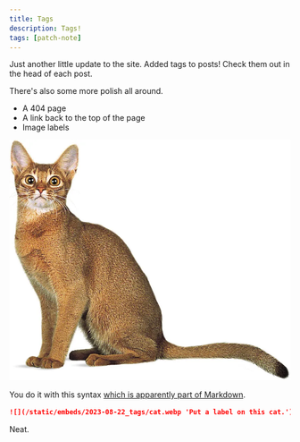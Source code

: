 ```yaml
---
title: Tags
description: Tags!
tags: [patch-note]
---
```


Just another little update to the site. Added tags to posts! Check them out in the head of each post.

There's also some more polish all around.

- A 404 page
- A link back to the top of the page
- Image labels

![](/static/embeds/2023-08-22_tags/cat.webp 'Put a label on this cat.')

You do it with this syntax [which is apparently part of Markdown](https://dev.to/stephencweiss/markdown-image-titles-and-alt-text-5fi1).

```markdown
![](/static/embeds/2023-08-22_tags/cat.webp 'Put a label on this cat.')
```

Neat.
